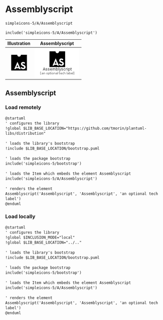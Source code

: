 # Assemblyscript


```text
simpleicons-5/A/Assemblyscript
```

```text
include('simpleicons-5/A/Assemblyscript')
```



| Illustration | Assemblyscript |
| :---: | :---: |
| ![illustration for Illustration](../../simpleicons-5/A/Assemblyscript.png) | ![illustration for Assemblyscript](../../simpleicons-5/A/Assemblyscript.Local.png) |




## Assemblyscript

### Load remotely
```plantuml
@startuml
' configures the library
!global $LIB_BASE_LOCATION="https://github.com/tmorin/plantuml-libs/distribution"

' loads the library's bootstrap
!include $LIB_BASE_LOCATION/bootstrap.puml

' loads the package bootstrap
include('simpleicons-5/bootstrap')

' loads the Item which embeds the element Assemblyscript
include('simpleicons-5/A/Assemblyscript')

' renders the element
Assemblyscript('Assemblyscript', 'Assemblyscript', 'an optional tech label')
@enduml
```

### Load locally
```plantuml
@startuml
' configures the library
!global $INCLUSION_MODE="local"
!global $LIB_BASE_LOCATION="../.."

' loads the library's bootstrap
!include $LIB_BASE_LOCATION/bootstrap.puml

' loads the package bootstrap
include('simpleicons-5/bootstrap')

' loads the Item which embeds the element Assemblyscript
include('simpleicons-5/A/Assemblyscript')

' renders the element
Assemblyscript('Assemblyscript', 'Assemblyscript', 'an optional tech label')
@enduml
```

